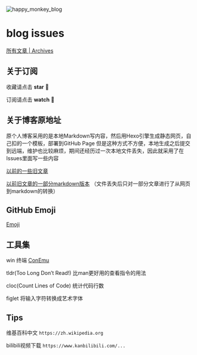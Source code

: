 ![happy_monkey_blog](https://raw.githubusercontent.com/v4if/blog/master/happy_monkey_blog.jpg)

# blog issues
[所有文章 | Archives](https://github.com/v4if/blog/issues)


## 关于订阅
收藏请点击 <strong>star</strong> :bell:

订阅请点击 <strong>watch</strong> :telescope:

## 关于博客原地址
原个人博客采用的是本地Markdown写内容，然后用Hexo引擎生成静态网页，自己扣的一个模板，部署到GitHub Page
但是这种方式不方便，本地生成之后提交到远端，维护也比较麻烦，期间还经历过一次本地文件丢失，因此就采用了在Issues里面写一些内容

[以前的一些旧文章](https://v4if.github.io/archives/)

[以前旧文章的一部分markdown版本](https://github.com/v4if/blog/tree/master/markdown)
（文件丢失后只对一部分文章进行了从网页到markdown的转换）

## GitHub Emoji
[Emoji](https://www.webpagefx.com/tools/emoji-cheat-sheet/)


## 工具集 
win 终端  [ConEmu](https://conemu.github.io/)

tldr(Too Long Don’t Read!) 比man更好用的查看指令的用法

cloc(Count Lines of Code) 统计代码行数

figlet 将输入字符转换成艺术字体

## Tips
维基百科中文 `https://zh.wikipedia.org`

bilibili视频下载 `https://www.kanbilibili.com/...`
